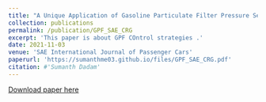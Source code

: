 ```yaml
---
title: "A Unique Application of Gasoline Particulate Filter Pressure Sensing Diagnostics"
collection: publications
permalink: /publication/GPF_SAE_CRG
excerpt: 'This paper is about GPF COntrol strategies .'
date: 2021-11-03
venue: 'SAE International Journal of Passenger Cars'
paperurl: 'https://sumanthme03.github.io/files/GPF_SAE_CRG.pdf'
citation: #'Sumanth Dadam'
---
```


[Download paper here](https://sumanthme03.github.io/files/GPF_SAE_CRG.pdf)